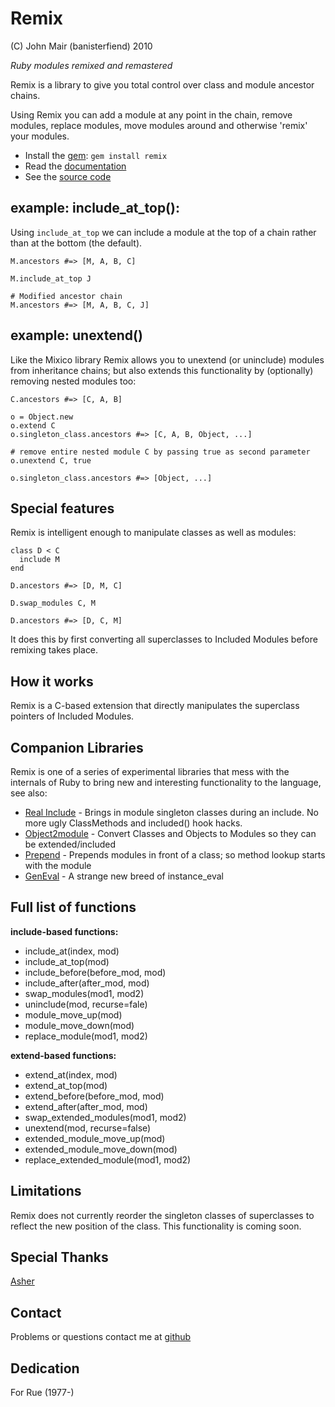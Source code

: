 Remix
=======

(C) John Mair (banisterfiend) 2010

_Ruby modules remixed and remastered_

Remix is a library to give you total control over class and module ancestor
chains. 

Using Remix you can add a module at any point in the chain,
remove modules, replace modules, move modules around and otherwise
'remix' your modules.

* Install the [gem](https://rubygems.org/gems/remix): `gem install remix`
* Read the [documentation](http://rdoc.info/github/banister/remix/master/file/README.markdown)
* See the [source code](http://github.com/banister/remix)

example: include_at_top():
--------------------------

Using `include_at_top` we can include a module at the top of a chain
rather than at the bottom (the default).

    M.ancestors #=> [M, A, B, C]
    
    M.include_at_top J
    
    # Modified ancestor chain
    M.ancestors #=> [M, A, B, C, J]
    
example: unextend()
--------------------

Like the Mixico library Remix allows you to unextend
(or uninclude) modules from inheritance chains; but also extends this
functionality by (optionally) removing nested modules too:

    C.ancestors #=> [C, A, B]
    
    o = Object.new
    o.extend C
    o.singleton_class.ancestors #=> [C, A, B, Object, ...]
    
    # remove entire nested module C by passing true as second parameter
    o.unextend C, true
    
    o.singleton_class.ancestors #=> [Object, ...]
    
Special features
------------------

Remix is intelligent enough to manipulate classes as well as
modules:

    class D < C
      include M
    end
    
    D.ancestors #=> [D, M, C]
    
    D.swap_modules C, M
    
    D.ancestors #=> [D, C, M]
    
It does this by first converting all superclasses to Included Modules
before remixing takes place.

How it works
--------------

Remix is a C-based extension that directly manipulates the superclass
pointers of Included Modules.

Companion Libraries
--------------------

Remix is one of a series of experimental libraries that mess with
the internals of Ruby to bring new and interesting functionality to
the language, see also:

* [Real Include](http://github.com/banister/real_include) - Brings in
  module singleton classes during an include. No more ugly ClassMethods and included() hook hacks.
* [Object2module](http://github.com/banister/object2module) - Convert Classes and Objects to Modules so they can be extended/included
* [Prepend](http://github.com/banister/prepend) - Prepends modules in front of a class; so method lookup starts with the module
* [GenEval](http://github.com/banister/gen_eval) - A strange new breed of instance_eval

Full list of functions
----------------------

**include-based functions:**

* include_at(index, mod)
* include_at_top(mod)
* include_before(before_mod, mod)
* include_after(after_mod, mod)
* swap_modules(mod1, mod2)
* uninclude(mod, recurse=fale)
* module_move_up(mod)
* module_move_down(mod)
* replace_module(mod1, mod2)

**extend-based functions:**

* extend_at(index, mod)
* extend_at_top(mod)
* extend_before(before_mod, mod)
* extend_after(after_mod, mod)
* swap_extended_modules(mod1, mod2)
* unextend(mod, recurse=false)
* extended_module_move_up(mod)
* extended_module_move_down(mod)
* replace_extended_module(mod1, mod2)

Limitations
------------

Remix does not currently reorder the singleton classes of superclasses
to reflect the new position of the class. This functionality is coming
soon.

Special Thanks
---------------

[Asher](http://github.com/asher-)

Contact
-------

Problems or questions contact me at [github](http://github.com/banister)

Dedication
----------

For Rue (1977-)



